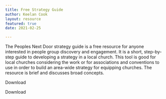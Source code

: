 ```yaml
---
title: Free Strategy Guide
author: Keelan Cook
layout: resource
featured: true
date: 2021-02-25

---
```


The Peoples Next Door strategy guide is a free resource for anyone interested in people group discovery and engagement. It is a short, step-by-step guide to developing a strategy in a local church. This tool is good for local churches considering the work or for associations and conventions to use in order to build an area-wide strategy for equipping churches. The resource is brief and discusses broad concepts. 

<a class="button button-primary" href="{{site.baseurl}}/pdfs/pnd-strategy-guide.pdf" style="text-decoration: none;" target="_blank">Download</a>

<div class="row justify-content-left">
  <div class="col-auto">
    <a class="button button-primary" href="{{site.baseurl}}/pdfs/pnd-strategy-guide.pdf" style="text-decoration: none;" target="_blank">Download</a>
  </div>
</div>